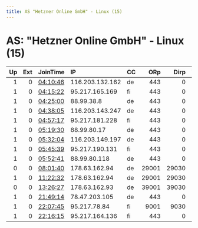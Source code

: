 ```yaml
---
title: AS "Hetzner Online GmbH" - Linux (15)
---
```


# AS: "Hetzner Online GmbH" - Linux (15)

|   Up |   Ext | JoinTime                                                                                            | IP              | CC   |   ORp |   Dirp | Version   | Contact   | Nickname   |   eFamMembers |
|-----:|------:|:----------------------------------------------------------------------------------------------------|:----------------|:-----|------:|-------:|:----------|:----------|:-----------|--------------:|
|    1 |     0 | [04:10:46](https://metrics.torproject.org/rs.html#details/4BB5F83B400D88951C412C3F8ACE99B38562714B) | 116.203.132.162 | de   |   443 |      0 | 0.4.3.5   | None      | Unnamed    |             1 |
|    1 |     0 | [04:15:22](https://metrics.torproject.org/rs.html#details/96F72FEAA66AE98AD993829E7F3C970F395BE622) | 95.217.165.169  | fi   |   443 |      0 | 0.4.3.5   | None      | Unnamed    |             1 |
|    1 |     0 | [04:25:00](https://metrics.torproject.org/rs.html#details/B61701A8E063B865643FB98574CA2B0EA976A97A) | 88.99.38.8      | de   |   443 |      0 | 0.4.3.5   | None      | Unnamed    |             1 |
|    1 |     0 | [04:38:05](https://metrics.torproject.org/rs.html#details/1911E022DBFED9B04EE917187D46ABFBA5C8BACB) | 116.203.143.247 | de   |   443 |      0 | 0.4.3.5   | None      | Unnamed    |             1 |
|    1 |     0 | [04:57:17](https://metrics.torproject.org/rs.html#details/E23E5C79354904E66705D9DEC1DE0861D1075F47) | 95.217.181.228  | fi   |   443 |      0 | 0.4.3.5   | None      | Unnamed    |             1 |
|    1 |     0 | [05:19:30](https://metrics.torproject.org/rs.html#details/E7112DF9F847547540B63E240CAEC2F8DA0E10AE) | 88.99.80.17     | de   |   443 |      0 | 0.4.3.5   | None      | Unnamed    |             1 |
|    1 |     0 | [05:32:04](https://metrics.torproject.org/rs.html#details/5093CDDC43312AE0B21B76F72201FECCBE6360EE) | 116.203.149.197 | de   |   443 |      0 | 0.4.3.5   | None      | Unnamed    |             1 |
|    1 |     0 | [05:45:39](https://metrics.torproject.org/rs.html#details/171C8ED92AD61ABDADE7244B03D5CB271B06E8E0) | 95.217.190.131  | fi   |   443 |      0 | 0.4.3.5   | None      | Unnamed    |             1 |
|    1 |     0 | [05:52:41](https://metrics.torproject.org/rs.html#details/95F03DBBE83B4B806ECB3DF1528BEBCE51D899C1) | 88.99.80.118    | de   |   443 |      0 | 0.4.3.5   | None      | Unnamed    |             1 |
|    0 |     0 | [08:01:40](https://metrics.torproject.org/rs.html#details/86D3FE23B19C0493E65F9F48415B7C2F1091C284) | 178.63.162.94   | de   | 29001 |  29030 | 0.4.3.5   | None      | altay      |             1 |
|    1 |     0 | [11:22:32](https://metrics.torproject.org/rs.html#details/EC7919CBD540CBDB2776533049B233C58F7F8BB4) | 178.63.162.94   | de   | 29001 |  29030 | 0.4.3.5   | None      | altay      |             1 |
|    0 |     0 | [13:26:27](https://metrics.torproject.org/rs.html#details/57FE17F57EC3CFC3EF3FA707733BB10F084A290E) | 178.63.162.93   | de   | 39001 |  39030 | 0.4.3.5   | None      | vishay     |             1 |
|    1 |     0 | [21:49:14](https://metrics.torproject.org/rs.html#details/108A1138931C7E947C94D1892EE8D275D0BED90C) | 78.47.203.105   | de   |   443 |      0 | 0.4.3.5   | None      | Unnamed    |             1 |
|    1 |     0 | [22:07:45](https://metrics.torproject.org/rs.html#details/C2481FAAA5508F6C2A64873972281220E9778476) | 95.217.78.84    | fi   |  9001 |   9030 | 0.3.5.10  | None      | iROKE      |             1 |
|    1 |     0 | [22:16:15](https://metrics.torproject.org/rs.html#details/BA1628E321EDC35A75BD92ACB57D202DA03F120B) | 95.217.164.136  | fi   |   443 |      0 | 0.4.3.5   | None      | Unnamed    |             1 |
